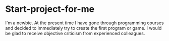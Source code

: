 # Start-project-for-me
I'm a newbie. At the present time I have gone through programming courses and decided to immediately try to create the first program or game. I would be glad to receive objective criticism from experienced colleagues.
